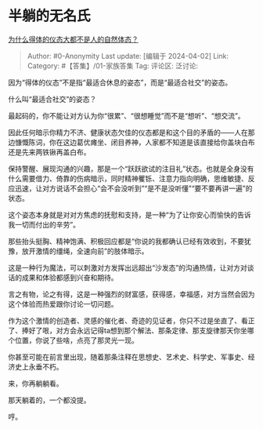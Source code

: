 # 半躺的无名氏
[为什么得体的仪态大都不是人的自然体态？](https://www.zhihu.com/question/19809821/answer/3451435299)

> Author: #0-Anonymity
> Last update: [编辑于 2024-04-02]
> Link:
> Category: #【答集】/01-家族答集 
> Tag: 
> 评论区:
> 泛讨论:

因为“得体的仪态”不是指“最适合休息的姿态”，而是“最适合社交”的姿态。

什么叫“最适合社交”的姿态？

最起码的，你不能让对方认为你“很累”、“很想睡觉”而不是“想听”、“想交流”。

因此任何暗示你精力不济、健康状态欠佳的仪态都是和这个目的矛盾的——人在那边慷慨陈词，你在这边葛优瘫坐、闭目养神，人家都不知道是该直接给你盖块白布还是先来两铁锹再盖白布。

保持警醒、展现沟通的兴趣，那是一个“跃跃欲试的注目礼”状态。也就是全身没有什么需要借力、倚靠的伤病暗示，同时精神矍铄、注意力指向明确，思维敏捷、反应迅速，让对方说话不会担心“会不会没听到”“是不是没听懂”“要不要再讲一遍”的状态。

这个姿态本身就是对对方焦虑的抚慰和支持，是一种“为了让你安心而愉快的告诉我一切而付出的辛劳”。

那些抬头挺胸、精神饱满、积极回应都是“你说的我都确认已经有效收到，不要犹豫，放开激情的缰绳，全速向前”的肢体暗示。

这是一种行为魔法，可以刺激对方发挥出远超出“沙发态”的沟通热情，让对方对谈话的成果和体验都感到兴奋和期待。

言之有物，论之有得，这是一种强烈的财富感，获得感，幸福感，对方当然会因为这个体验而热爱跟你讨论一切问题。

作为这个激情的创造者、灵感的催化者、奇迹的见证者，你只不过是坐直了、看正了、捧好了哏，对方会永远记得ta想到那个解法、那条定律、那支旋律那天你坐哪个位置，你说了些啥，点亮了那灵光一现。

你甚至可能在前言里出现，随着那条注释在思想史、艺术史、科学史、军事史、经济史上永垂不朽。

来，你再躺躺看。

那天躺着的，一个都没提。

哼。